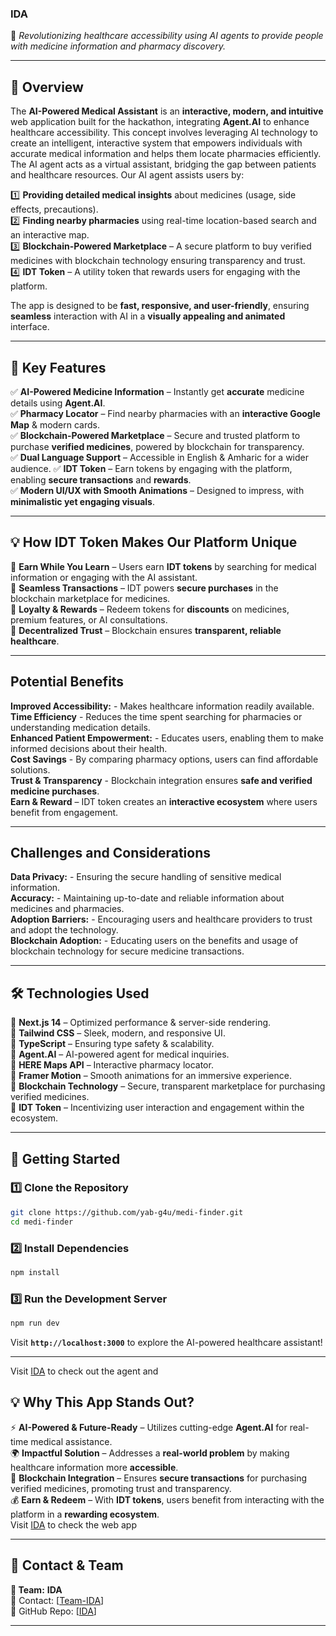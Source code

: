 
### **IDA**  
🚀 *Revolutionizing healthcare accessibility using AI agents to provide people with medicine information and pharmacy discovery.*  

---

## **🌟 Overview**  
The **AI-Powered Medical Assistant** is an **interactive, modern, and intuitive** web application built for the hackathon, integrating **Agent.AI** to enhance healthcare accessibility. This concept involves leveraging AI technology to create an intelligent, interactive system that empowers individuals with accurate medical information and helps them locate pharmacies efficiently. The AI agent acts as a virtual assistant, bridging the gap between patients and healthcare resources. Our AI agent assists users by:

1️⃣ **Providing detailed medical insights** about medicines (usage, side effects, precautions).  
2️⃣ **Finding nearby pharmacies** using real-time location-based search and an interactive map.  
3️⃣ **Blockchain-Powered Marketplace** – A secure platform to buy verified medicines with blockchain technology ensuring transparency and trust.  
4️⃣ **IDT Token** – A utility token that rewards users for engaging with the platform.

The app is designed to be **fast, responsive, and user-friendly**, ensuring **seamless** interaction with AI in a **visually appealing and animated** interface.  

---

## **🎯 Key Features**  
✅ **AI-Powered Medicine Information** – Instantly get **accurate** medicine details using **Agent.AI**.  
✅ **Pharmacy Locator** – Find nearby pharmacies with an **interactive Google Map** & modern cards.  
✅ **Blockchain-Powered Marketplace** – Secure and trusted platform to purchase **verified medicines**, powered by blockchain for transparency.  
✅ **Dual Language Support** – Accessible in English & Amharic for a wider audience.
✅ **IDT Token** – Earn tokens by engaging with the platform, enabling **secure transactions** and **rewards**.  
✅ **Modern UI/UX with Smooth Animations** – Designed to impress, with **minimalistic yet engaging visuals**.  

---

## **💡 How IDT Token Makes Our Platform Unique**  
🔹 **Earn While You Learn** – Users earn **IDT tokens** by searching for medical information or engaging with the AI assistant.  
🔹 **Seamless Transactions** – IDT powers **secure purchases** in the blockchain marketplace for medicines.  
🔹 **Loyalty & Rewards** – Redeem tokens for **discounts** on medicines, premium features, or AI consultations.  
🔹 **Decentralized Trust** – Blockchain ensures **transparent, reliable healthcare**.

---

## **Potential Benefits**  
**Improved Accessibility:** - Makes healthcare information readily available.  
**Time Efficiency** - Reduces the time spent searching for pharmacies or understanding medication details.  
**Enhanced Patient Empowerment:** - Educates users, enabling them to make informed decisions about their health.  
**Cost Savings** - By comparing pharmacy options, users can find affordable solutions.  
**Trust & Transparency** - Blockchain integration ensures **safe and verified medicine purchases**.  
**Earn & Reward** – IDT token creates an **interactive ecosystem** where users benefit from engagement.

---

## **Challenges and Considerations**  
**Data Privacy:** - Ensuring the secure handling of sensitive medical information.  
**Accuracy:** - Maintaining up-to-date and reliable information about medicines and pharmacies.  
**Adoption Barriers:** - Encouraging users and healthcare providers to trust and adopt the technology.  
**Blockchain Adoption:** - Educating users on the benefits and usage of blockchain technology for secure medicine transactions.

---

## **🛠️ Technologies Used**  
🔹 **Next.js 14** – Optimized performance & server-side rendering.  
🔹 **Tailwind CSS** – Sleek, modern, and responsive UI.  
🔹 **TypeScript** – Ensuring type safety & scalability.  
🔹 **Agent.AI** – AI-powered agent for medical inquiries.  
🔹 **HERE Maps API** – Interactive pharmacy locator.  
🔹 **Framer Motion** – Smooth animations for an immersive experience.  
🔹 **Blockchain Technology** – Secure, transparent marketplace for purchasing verified medicines.  
🔹 **IDT Token** – Incentivizing user interaction and engagement within the ecosystem.

---

## **🚀 Getting Started**  
### **1️⃣ Clone the Repository**  
```bash
git clone https://github.com/yab-g4u/medi-finder.git
cd medi-finder
```

### **2️⃣ Install Dependencies**  
```bash
npm install
```

### **3️⃣ Run the Development Server**  
```bash
npm run dev
```
Visit **`http://localhost:3000`** to explore the AI-powered healthcare assistant!  

---

Visit [IDA](https://agent.ai/agent/IDA) to check out the agent and  
## **💡 Why This App Stands Out?**  
⚡ **AI-Powered & Future-Ready** – Utilizes cutting-edge **Agent.AI** for real-time medical assistance.  
🌍 **Impactful Solution** – Addresses a **real-world problem** by making healthcare information more **accessible**.  
💎 **Blockchain Integration** – Ensures **secure transactions** for purchasing verified medicines, promoting trust and transparency.  
💰 **Earn & Redeem** – With **IDT tokens**, users benefit from interacting with the platform in a **rewarding ecosystem**.  
Visit [IDA](https://ida-test.vercel.app/) to check the web app  

---

## **📩 Contact & Team**  
**👥 Team:**  **IDA**  
📧 Contact:   [[Team-IDA](g4uforlife@gmail.com)]  
🔗 GitHub Repo: [[IDA](https://github.com/yab-g4u/IDA.git)]  

---
